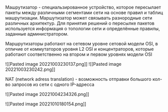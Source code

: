 Машрутизатор - специальзированное устройство, которое пересылает пакеты между различными сегментами сети на основе правил и таблиц машрутизации. Маршутизатор может связывать разнородные сети различных архитектур. Для принятия решений о пересылке пакетов используется информация о топологии сети и определённые правилы, заданные администратором. 

Маршрутизаторы работают на сетевом уровне сетовой модели OSI, в отличие от коммутаторов уровня L2 OSI и концентраторов, которые работают соответственно на втором и первом уровнях модели OSI

![[Pasted image 20221003230137.png]]
![[Pasted image 20221003230242.png]]

NAT (network adress translation) - возможность отправки большого кол-во запросов из сети с одного IP-адресса

![[Pasted image 20221004234326.png]]

![[Pasted image 20221010180154.png]]